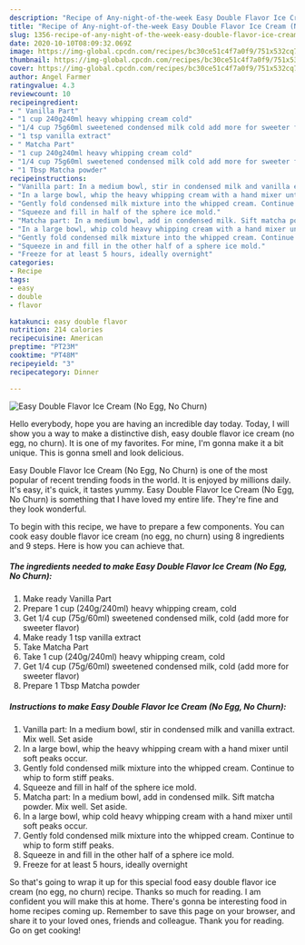 ```yaml
---
description: "Recipe of Any-night-of-the-week Easy Double Flavor Ice Cream (No Egg, No Churn)"
title: "Recipe of Any-night-of-the-week Easy Double Flavor Ice Cream (No Egg, No Churn)"
slug: 1356-recipe-of-any-night-of-the-week-easy-double-flavor-ice-cream-no-egg-no-churn
date: 2020-10-10T08:09:32.069Z
image: https://img-global.cpcdn.com/recipes/bc30ce51c4f7a0f9/751x532cq70/easy-double-flavor-ice-cream-no-egg-no-churn-recipe-main-photo.jpg
thumbnail: https://img-global.cpcdn.com/recipes/bc30ce51c4f7a0f9/751x532cq70/easy-double-flavor-ice-cream-no-egg-no-churn-recipe-main-photo.jpg
cover: https://img-global.cpcdn.com/recipes/bc30ce51c4f7a0f9/751x532cq70/easy-double-flavor-ice-cream-no-egg-no-churn-recipe-main-photo.jpg
author: Angel Farmer
ratingvalue: 4.3
reviewcount: 10
recipeingredient:
- " Vanilla Part"
- "1 cup 240g240ml heavy whipping cream cold"
- "1/4 cup 75g60ml sweetened condensed milk cold add more for sweeter flavor"
- "1 tsp vanilla extract"
- " Matcha Part"
- "1 cup 240g240ml heavy whipping cream cold"
- "1/4 cup 75g60ml sweetened condensed milk cold add more for sweeter flavor"
- "1 Tbsp Matcha powder"
recipeinstructions:
- "Vanilla part: In a medium bowl, stir in condensed milk and vanilla extract. Mix well. Set aside"
- "In a large bowl, whip the heavy whipping cream with a hand mixer until soft peaks occur."
- "Gently fold condensed milk mixture into the whipped cream. Continue to whip to form stiff peaks."
- "Squeeze and fill in half of the sphere ice mold."
- "Matcha part: In a medium bowl, add in condensed milk. Sift matcha powder. Mix well. Set aside."
- "In a large bowl, whip cold heavy whipping cream with a hand mixer until soft peaks occur."
- "Gently fold condensed milk mixture into the whipped cream. Continue to whip to form stiff peaks."
- "Squeeze in and fill in the other half of a sphere ice mold."
- "Freeze for at least 5 hours, ideally overnight"
categories:
- Recipe
tags:
- easy
- double
- flavor

katakunci: easy double flavor 
nutrition: 214 calories
recipecuisine: American
preptime: "PT23M"
cooktime: "PT48M"
recipeyield: "3"
recipecategory: Dinner

---
```



![Easy Double Flavor Ice Cream (No Egg, No Churn)](https://img-global.cpcdn.com/recipes/bc30ce51c4f7a0f9/751x532cq70/easy-double-flavor-ice-cream-no-egg-no-churn-recipe-main-photo.jpg)

Hello everybody, hope you are having an incredible day today. Today, I will show you a way to make a distinctive dish, easy double flavor ice cream (no egg, no churn). It is one of my favorites. For mine, I'm gonna make it a bit unique. This is gonna smell and look delicious.

Easy Double Flavor Ice Cream (No Egg, No Churn) is one of the most popular of recent trending foods in the world. It is enjoyed by millions daily. It's easy, it's quick, it tastes yummy. Easy Double Flavor Ice Cream (No Egg, No Churn) is something that I have loved my entire life. They're fine and they look wonderful.




To begin with this recipe, we have to prepare a few components. You can cook easy double flavor ice cream (no egg, no churn) using 8 ingredients and 9 steps. Here is how you can achieve that.

<!--inarticleads1-->

##### The ingredients needed to make Easy Double Flavor Ice Cream (No Egg, No Churn):

1. Make ready  Vanilla Part
1. Prepare 1 cup (240g/240ml) heavy whipping cream, cold
1. Get 1/4 cup (75g/60ml) sweetened condensed milk, cold (add more for sweeter flavor)
1. Make ready 1 tsp vanilla extract
1. Take  Matcha Part
1. Take 1 cup (240g/240ml) heavy whipping cream, cold
1. Get 1/4 cup (75g/60ml) sweetened condensed milk, cold (add more for sweeter flavor)
1. Prepare 1 Tbsp Matcha powder




<!--inarticleads2-->

##### Instructions to make Easy Double Flavor Ice Cream (No Egg, No Churn):

1. Vanilla part: In a medium bowl, stir in condensed milk and vanilla extract. Mix well. Set aside
1. In a large bowl, whip the heavy whipping cream with a hand mixer until soft peaks occur.
1. Gently fold condensed milk mixture into the whipped cream. Continue to whip to form stiff peaks.
1. Squeeze and fill in half of the sphere ice mold.
1. Matcha part: In a medium bowl, add in condensed milk. Sift matcha powder. Mix well. Set aside.
1. In a large bowl, whip cold heavy whipping cream with a hand mixer until soft peaks occur.
1. Gently fold condensed milk mixture into the whipped cream. Continue to whip to form stiff peaks.
1. Squeeze in and fill in the other half of a sphere ice mold.
1. Freeze for at least 5 hours, ideally overnight




So that's going to wrap it up for this special food easy double flavor ice cream (no egg, no churn) recipe. Thanks so much for reading. I am confident you will make this at home. There's gonna be interesting food in home recipes coming up. Remember to save this page on your browser, and share it to your loved ones, friends and colleague. Thank you for reading. Go on get cooking!
